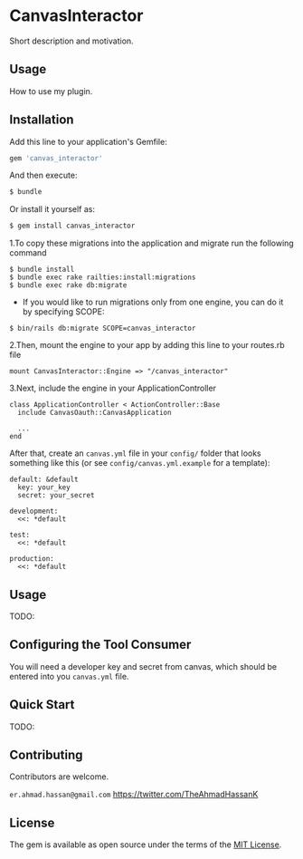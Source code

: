 # CanvasInteractor
Short description and motivation.

## Usage
How to use my plugin.

## Installation
Add this line to your application's Gemfile:

```ruby
gem 'canvas_interactor'
```

And then execute:
```bash
$ bundle
```

Or install it yourself as:

```bash
$ gem install canvas_interactor
```

1.To copy these migrations into the application and migrate run the following command

```
$ bundle install
$ bundle exec rake railties:install:migrations
$ bundle exec rake db:migrate
```

* If you would like to run migrations only from one engine, you can do it by specifying SCOPE:

`$ bin/rails db:migrate SCOPE=canvas_interactor`

2.Then, mount the engine to your app by adding this line to your routes.rb file

`mount CanvasInteractor::Engine => "/canvas_interactor"`

3.Next, include the engine in your ApplicationController

```
class ApplicationController < ActionController::Base
  include CanvasOauth::CanvasApplication

  ...
end
```

After that, create an `canvas.yml` file in your `config/` folder that looks something like this (or see `config/canvas.yml.example` for a template):

```
default: &default
  key: your_key
  secret: your_secret

development:
  <<: *default

test:
  <<: *default

production:
  <<: *default
```
## Usage

TODO:

## Configuring the Tool Consumer

You will need a developer key and secret from canvas, which should be entered into you `canvas.yml` file.

## Quick Start

TODO:

## Contributing
Contributors are welcome.

`er.ahmad.hassan@gmail.com`
https://twitter.com/TheAhmadHassanK

## License
The gem is available as open source under the terms of the [MIT License](https://opensource.org/licenses/MIT).
